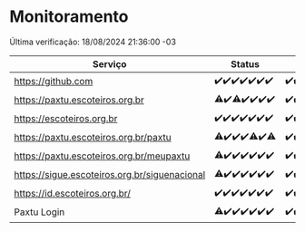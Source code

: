 # Monitoramento

Última verificação: 18/08/2024 21:36:00 -03

|Serviço|Status|Últimas 24h|
|---|---|---|
|https://github.com|<span title="2024-08-11: OK=23">✔️</span><span title="2024-08-12: OK=23">✔️</span><span title="2024-08-13: OK=23">✔️</span><span title="2024-08-14: OK=23">✔️</span><span title="2024-08-15: OK=24">✔️</span><span title="2024-08-16: OK=24">✔️</span><span title="2024-08-17: OK=24">✔️</span>|<span title="17/08/2024 21:38:00 -03 : 200">✔️</span><span title="17/08/2024 23:02:00 -03 : 200">✔️</span><span title="18/08/2024 00:07:00 -03 : 200">✔️</span><span title="18/08/2024 01:09:00 -03 : 200">✔️</span><span title="18/08/2024 02:07:00 -03 : 200">✔️</span><span title="18/08/2024 03:09:00 -03 : 200">✔️</span><span title="18/08/2024 04:06:00 -03 : 200">✔️</span><span title="18/08/2024 05:09:00 -03 : 200">✔️</span><span title="18/08/2024 06:08:00 -03 : 200">✔️</span><span title="18/08/2024 07:08:00 -03 : 200">✔️</span><span title="18/08/2024 08:04:00 -03 : 200">✔️</span><span title="18/08/2024 09:13:00 -03 : 200">✔️</span><span title="18/08/2024 10:09:00 -03 : 200">✔️</span><span title="18/08/2024 11:07:00 -03 : 200">✔️</span><span title="18/08/2024 12:06:00 -03 : 200">✔️</span><span title="18/08/2024 13:07:00 -03 : 200">✔️</span><span title="18/08/2024 14:04:00 -03 : 200">✔️</span><span title="18/08/2024 15:08:00 -03 : 200">✔️</span><span title="18/08/2024 16:05:00 -03 : 200">✔️</span><span title="18/08/2024 17:07:00 -03 : 200">✔️</span><span title="18/08/2024 18:05:00 -03 : 200">✔️</span><span title="18/08/2024 19:07:00 -03 : 200">✔️</span><span title="18/08/2024 20:07:00 -03 : 200">✔️</span><span title="18/08/2024 21:36:00 -03 : 200">✔️</span>|
|https://paxtu.escoteiros.org.br|<span title="2024-08-11: OK=22, Falhas=1">⚠️</span><span title="2024-08-12: OK=23">✔️</span><span title="2024-08-13: OK=22, Falhas=1">⚠️</span><span title="2024-08-14: OK=23">✔️</span><span title="2024-08-15: OK=24">✔️</span><span title="2024-08-16: OK=24">✔️</span><span title="2024-08-17: OK=24">✔️</span>|<span title="17/08/2024 21:38:00 -03 : 200">✔️</span><span title="17/08/2024 23:02:00 -03 : 200">✔️</span><span title="18/08/2024 00:07:00 -03 : 200">✔️</span><span title="18/08/2024 01:09:00 -03 : 200">✔️</span><span title="18/08/2024 02:07:00 -03 : 200">✔️</span><span title="18/08/2024 03:09:00 -03 : 200">✔️</span><span title="18/08/2024 04:06:00 -03 : 200">✔️</span><span title="18/08/2024 05:09:00 -03 : 200">✔️</span><span title="18/08/2024 06:08:00 -03 : 200">✔️</span><span title="18/08/2024 07:08:00 -03 : 200">✔️</span><span title="18/08/2024 08:04:00 -03 : 200">✔️</span><span title="18/08/2024 09:13:00 -03 : 200">✔️</span><span title="18/08/2024 10:09:00 -03 : 200">✔️</span><span title="18/08/2024 11:07:00 -03 : 200">✔️</span><span title="18/08/2024 12:06:00 -03 : 200">✔️</span><span title="18/08/2024 13:07:00 -03 : 200">✔️</span><span title="18/08/2024 14:04:00 -03 : 200">✔️</span><span title="18/08/2024 15:08:00 -03 : 200">✔️</span><span title="18/08/2024 16:05:00 -03 : 200">✔️</span><span title="18/08/2024 17:07:00 -03 : 200">✔️</span><span title="18/08/2024 18:05:00 -03 : 200">✔️</span><span title="18/08/2024 19:07:00 -03 : 200">✔️</span><span title="18/08/2024 20:07:00 -03 : 200">✔️</span><span title="18/08/2024 21:36:00 -03 : 200">✔️</span>|
|https://escoteiros.org.br|<span title="2024-08-11: OK=23">✔️</span><span title="2024-08-12: OK=23">✔️</span><span title="2024-08-13: OK=23">✔️</span><span title="2024-08-14: OK=23">✔️</span><span title="2024-08-15: OK=24">✔️</span><span title="2024-08-16: OK=24">✔️</span><span title="2024-08-17: OK=24">✔️</span>|<span title="17/08/2024 21:38:00 -03 : 200">✔️</span><span title="17/08/2024 23:02:00 -03 : 200">✔️</span><span title="18/08/2024 00:07:00 -03 : 200">✔️</span><span title="18/08/2024 01:09:00 -03 : 200">✔️</span><span title="18/08/2024 02:07:00 -03 : 200">✔️</span><span title="18/08/2024 03:09:00 -03 : 200">✔️</span><span title="18/08/2024 04:06:00 -03 : 200">✔️</span><span title="18/08/2024 05:09:00 -03 : 200">✔️</span><span title="18/08/2024 06:08:00 -03 : 200">✔️</span><span title="18/08/2024 07:08:00 -03 : 200">✔️</span><span title="18/08/2024 08:04:00 -03 : 200">✔️</span><span title="18/08/2024 09:13:00 -03 : 200">✔️</span><span title="18/08/2024 10:09:00 -03 : 200">✔️</span><span title="18/08/2024 11:07:00 -03 : 200">✔️</span><span title="18/08/2024 12:06:00 -03 : 200">✔️</span><span title="18/08/2024 13:07:00 -03 : 200">✔️</span><span title="18/08/2024 14:04:00 -03 : 200">✔️</span><span title="18/08/2024 15:08:00 -03 : 200">✔️</span><span title="18/08/2024 16:05:00 -03 : 200">✔️</span><span title="18/08/2024 17:07:00 -03 : 200">✔️</span><span title="18/08/2024 18:05:00 -03 : 200">✔️</span><span title="18/08/2024 19:07:00 -03 : 200">✔️</span><span title="18/08/2024 20:07:00 -03 : 200">✔️</span><span title="18/08/2024 21:36:00 -03 : 200">✔️</span>|
|https://paxtu.escoteiros.org.br/paxtu|<span title="2024-08-11: OK=22, Falhas=1">⚠️</span><span title="2024-08-12: OK=23">✔️</span><span title="2024-08-13: OK=23">✔️</span><span title="2024-08-14: OK=23">✔️</span><span title="2024-08-15: OK=23, Falhas=1">⚠️</span><span title="2024-08-16: OK=24">✔️</span><span title="2024-08-17: OK=23, Falhas=1">⚠️</span>|<span title="17/08/2024 21:38:00 -03 : 200">✔️</span><span title="17/08/2024 23:02:00 -03 : 200">✔️</span><span title="18/08/2024 00:07:00 -03 : 200">✔️</span><span title="18/08/2024 01:09:00 -03 : 200">✔️</span><span title="18/08/2024 02:07:00 -03 : 200">✔️</span><span title="18/08/2024 03:09:00 -03 : 200">✔️</span><span title="18/08/2024 04:06:00 -03 : 200">✔️</span><span title="18/08/2024 05:09:00 -03 : 200">✔️</span><span title="18/08/2024 06:08:00 -03 : 200">✔️</span><span title="18/08/2024 07:08:00 -03 : 200">✔️</span><span title="18/08/2024 08:04:00 -03 : 200">✔️</span><span title="18/08/2024 09:13:00 -03 : 200">✔️</span><span title="18/08/2024 10:09:00 -03 : 200">✔️</span><span title="18/08/2024 11:07:00 -03 : 200">✔️</span><span title="18/08/2024 12:06:00 -03 : 200">✔️</span><span title="18/08/2024 13:07:00 -03 : 200">✔️</span><span title="18/08/2024 14:04:00 -03 : 200">✔️</span><span title="18/08/2024 15:08:00 -03 : 200">✔️</span><span title="18/08/2024 16:05:00 -03 : 200">✔️</span><span title="18/08/2024 17:07:00 -03 : 200">✔️</span><span title="18/08/2024 18:05:00 -03 : 200">✔️</span><span title="18/08/2024 19:07:00 -03 : 200">✔️</span><span title="18/08/2024 20:07:00 -03 : 200">✔️</span><span title="18/08/2024 21:36:00 -03 : 200">✔️</span>|
|https://paxtu.escoteiros.org.br/meupaxtu|<span title="2024-08-11: OK=22, Falhas=1">⚠️</span><span title="2024-08-12: OK=23">✔️</span><span title="2024-08-13: OK=23">✔️</span><span title="2024-08-14: OK=23">✔️</span><span title="2024-08-15: OK=24">✔️</span><span title="2024-08-16: OK=24">✔️</span><span title="2024-08-17: OK=24">✔️</span>|<span title="17/08/2024 21:38:00 -03 : 200">✔️</span><span title="17/08/2024 23:02:00 -03 : 200">✔️</span><span title="18/08/2024 00:07:00 -03 : 200">✔️</span><span title="18/08/2024 01:09:00 -03 : 200">✔️</span><span title="18/08/2024 02:07:00 -03 : 200">✔️</span><span title="18/08/2024 03:09:00 -03 : 200">✔️</span><span title="18/08/2024 04:06:00 -03 : 200">✔️</span><span title="18/08/2024 05:09:00 -03 : 200">✔️</span><span title="18/08/2024 06:08:00 -03 : 200">✔️</span><span title="18/08/2024 07:08:00 -03 : 200">✔️</span><span title="18/08/2024 08:04:00 -03 : 200">✔️</span><span title="18/08/2024 09:13:00 -03 : 200">✔️</span><span title="18/08/2024 10:09:00 -03 : 200">✔️</span><span title="18/08/2024 11:07:00 -03 : 200">✔️</span><span title="18/08/2024 12:06:00 -03 : 200">✔️</span><span title="18/08/2024 13:07:00 -03 : 200">✔️</span><span title="18/08/2024 14:04:00 -03 : 200">✔️</span><span title="18/08/2024 15:08:00 -03 : 200">✔️</span><span title="18/08/2024 16:05:00 -03 : 200">✔️</span><span title="18/08/2024 17:07:00 -03 : 200">✔️</span><span title="18/08/2024 18:05:00 -03 : 200">✔️</span><span title="18/08/2024 19:07:00 -03 : 200">✔️</span><span title="18/08/2024 20:07:00 -03 : 200">✔️</span><span title="18/08/2024 21:36:00 -03 : 200">✔️</span>|
|https://sigue.escoteiros.org.br/siguenacional|<span title="2024-08-11: OK=22, Falhas=1">⚠️</span><span title="2024-08-12: OK=23">✔️</span><span title="2024-08-13: OK=23">✔️</span><span title="2024-08-14: OK=23">✔️</span><span title="2024-08-15: OK=24">✔️</span><span title="2024-08-16: OK=24">✔️</span><span title="2024-08-17: OK=24">✔️</span>|<span title="17/08/2024 21:38:00 -03 : 200">✔️</span><span title="17/08/2024 23:02:00 -03 : 200">✔️</span><span title="18/08/2024 00:07:00 -03 : 200">✔️</span><span title="18/08/2024 01:09:00 -03 : 200">✔️</span><span title="18/08/2024 02:07:00 -03 : 200">✔️</span><span title="18/08/2024 03:09:00 -03 : 200">✔️</span><span title="18/08/2024 04:06:00 -03 : 200">✔️</span><span title="18/08/2024 05:09:00 -03 : 200">✔️</span><span title="18/08/2024 06:08:00 -03 : 200">✔️</span><span title="18/08/2024 07:08:00 -03 : 200">✔️</span><span title="18/08/2024 08:04:00 -03 : 200">✔️</span><span title="18/08/2024 09:13:00 -03 : 200">✔️</span><span title="18/08/2024 10:09:00 -03 : 200">✔️</span><span title="18/08/2024 11:07:00 -03 : 200">✔️</span><span title="18/08/2024 12:06:00 -03 : 200">✔️</span><span title="18/08/2024 13:07:00 -03 : 200">✔️</span><span title="18/08/2024 14:04:00 -03 : 200">✔️</span><span title="18/08/2024 15:08:00 -03 : 200">✔️</span><span title="18/08/2024 16:05:00 -03 : 200">✔️</span><span title="18/08/2024 17:07:00 -03 : 200">✔️</span><span title="18/08/2024 18:05:00 -03 : 200">✔️</span><span title="18/08/2024 19:07:00 -03 : 200">✔️</span><span title="18/08/2024 20:07:00 -03 : 200">✔️</span><span title="18/08/2024 21:36:00 -03 : 200">✔️</span>|
|https://id.escoteiros.org.br/|<span title="2024-08-11: OK=23">✔️</span><span title="2024-08-12: OK=23">✔️</span><span title="2024-08-13: OK=23">✔️</span><span title="2024-08-14: OK=23">✔️</span><span title="2024-08-15: OK=24">✔️</span><span title="2024-08-16: OK=24">✔️</span><span title="2024-08-17: OK=24">✔️</span>|<span title="17/08/2024 21:38:00 -03 : 200">✔️</span><span title="17/08/2024 23:02:00 -03 : 200">✔️</span><span title="18/08/2024 00:07:00 -03 : 200">✔️</span><span title="18/08/2024 01:09:00 -03 : 200">✔️</span><span title="18/08/2024 02:07:00 -03 : 200">✔️</span><span title="18/08/2024 03:09:00 -03 : 200">✔️</span><span title="18/08/2024 04:06:00 -03 : 200">✔️</span><span title="18/08/2024 05:09:00 -03 : 200">✔️</span><span title="18/08/2024 06:08:00 -03 : 200">✔️</span><span title="18/08/2024 07:08:00 -03 : 200">✔️</span><span title="18/08/2024 08:04:00 -03 : 200">✔️</span><span title="18/08/2024 09:13:00 -03 : 200">✔️</span><span title="18/08/2024 10:09:00 -03 : 200">✔️</span><span title="18/08/2024 11:07:00 -03 : 200">✔️</span><span title="18/08/2024 12:06:00 -03 : 200">✔️</span><span title="18/08/2024 13:07:00 -03 : 200">✔️</span><span title="18/08/2024 14:04:00 -03 : 200">✔️</span><span title="18/08/2024 15:08:00 -03 : 200">✔️</span><span title="18/08/2024 16:05:00 -03 : 200">✔️</span><span title="18/08/2024 17:07:00 -03 : 200">✔️</span><span title="18/08/2024 18:05:00 -03 : 200">✔️</span><span title="18/08/2024 19:07:00 -03 : 200">✔️</span><span title="18/08/2024 20:07:00 -03 : 200">✔️</span><span title="18/08/2024 21:36:00 -03 : 200">✔️</span>|
|Paxtu Login|<span title="2024-08-11: OK=22, Falhas=1">⚠️</span><span title="2024-08-12: OK=23">✔️</span><span title="2024-08-13: OK=23">✔️</span><span title="2024-08-14: OK=23">✔️</span><span title="2024-08-15: OK=24">✔️</span><span title="2024-08-16: OK=24">✔️</span><span title="2024-08-17: OK=24">✔️</span>|<span title="17/08/2024 21:38:00 -03 : 200">✔️</span><span title="17/08/2024 23:02:00 -03 : 200">✔️</span><span title="18/08/2024 00:07:00 -03 : 200">✔️</span><span title="18/08/2024 01:09:00 -03 : 200">✔️</span><span title="18/08/2024 02:07:00 -03 : 200">✔️</span><span title="18/08/2024 03:09:00 -03 : 200">✔️</span><span title="18/08/2024 04:06:00 -03 : 200">✔️</span><span title="18/08/2024 05:09:00 -03 : 200">✔️</span><span title="18/08/2024 06:08:00 -03 : 200">✔️</span><span title="18/08/2024 07:08:00 -03 : 200">✔️</span><span title="18/08/2024 08:04:00 -03 : 200">✔️</span><span title="18/08/2024 09:13:00 -03 : 200">✔️</span><span title="18/08/2024 10:09:00 -03 : 200">✔️</span><span title="18/08/2024 11:07:00 -03 : 200">✔️</span><span title="18/08/2024 12:06:00 -03 : 200">✔️</span><span title="18/08/2024 13:07:00 -03 : 200">✔️</span><span title="18/08/2024 14:04:00 -03 : 200">✔️</span><span title="18/08/2024 15:08:00 -03 : 200">✔️</span><span title="18/08/2024 16:05:00 -03 : 200">✔️</span><span title="18/08/2024 17:07:00 -03 : 200">✔️</span><span title="18/08/2024 18:05:00 -03 : 200">✔️</span><span title="18/08/2024 19:07:00 -03 : 200">✔️</span><span title="18/08/2024 20:07:00 -03 : 200">✔️</span><span title="18/08/2024 21:36:00 -03 : 200">✔️</span>|
